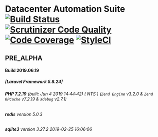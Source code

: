 # Datacenter Automation Suite [![Build Status](https://travis-ci.org/comdexxsolutionsllc/dcas-l58.svg?branch=master)](https://travis-ci.org/comdexxsolutionsllc/dcas-l58) [![Scrutinizer Code Quality](https://scrutinizer-ci.com/g/comdexxsolutionsllc/dcas-l58/badges/quality-score.png?b=master)](https://scrutinizer-ci.com/g/comdexxsolutionsllc/dcas-l58/?branch=master) [![Code Coverage](https://scrutinizer-ci.com/g/comdexxsolutionsllc/dcas-l58/badges/coverage.png?b=master)](https://scrutinizer-ci.com/g/comdexxsolutionsllc/dcas-l58/?branch=master) [![StyleCI](https://github.styleci.io/repos/173243824/shield?branch=master)](https://styleci.io/repos/122883759)
## PRE_ALPHA
#### Build 2019.06.19
##### [Laravel Framework 5.8.24]
###### **PHP 7.2.19** (built: Jun  4 2019 14:44:42) ( NTS ) (_`Zend Engine`_ v3.2.0 & _`Zend OPCache`_ v7.2.19 & _`Xdebug`_ v2.7.1)
###### **redis** version 5.0.3
###### **sqlite3** version 3.27.2 2019-02-25 16:06:06
